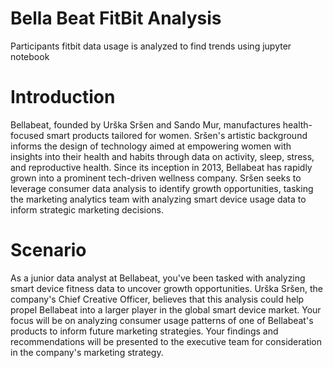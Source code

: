 # Bella Beat FitBit Analysis
Participants fitbit data usage is analyzed to find trends using jupyter notebook

# Introduction
Bellabeat, founded by Urška Sršen and Sando Mur, manufactures health-focused smart products tailored for women. Sršen's artistic background informs the design of technology aimed at empowering women with insights into their health and habits through data on activity, sleep, stress, and reproductive health. Since its inception in 2013, Bellabeat has rapidly grown into a prominent tech-driven wellness company. Sršen seeks to leverage consumer data analysis to identify growth opportunities, tasking the marketing analytics team with analyzing smart device usage data to inform strategic marketing decisions.

# Scenario 
As a junior data analyst at Bellabeat, you've been tasked with analyzing smart device fitness data to uncover growth opportunities. Urška Sršen, the company's Chief Creative Officer, believes that this analysis could help propel Bellabeat into a larger player in the global smart device market. Your focus will be on analyzing consumer usage patterns of one of Bellabeat's products to inform future marketing strategies. Your findings and recommendations will be presented to the executive team for consideration in the company's marketing strategy.

